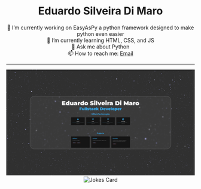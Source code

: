<h1 align=center>Eduardo Silveira Di Maro</h1>

<div align=center>
  <div> 🔭 I’m currently working on EasyAsPy a python framework designed to make python even easier</div>
  <div> 🌱 I’m currently learning HTML, CSS, and JS</div>
  <div> 💬 Ask me about Python</div>
  <div> 📫 How to reach me: <a href="mailto:edugabri1217@gmail.com">Email</a></div>
</div>
<hr>

<div align=center>
  <img src="image.png" alt="info" />
  <img src="https://readme-jokes.vercel.app/api?hideBorder%23" alt="Jokes Card" />
</div>
